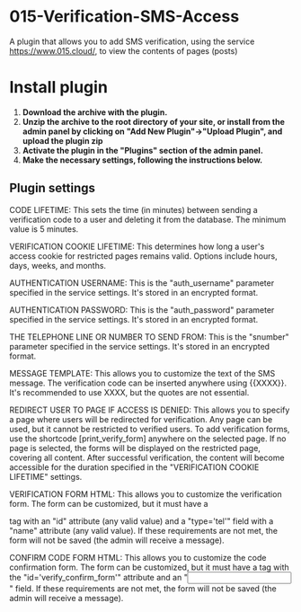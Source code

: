 # 015-Verification-SMS-Access
A plugin that allows you to add SMS verification, using the service https://www.015.cloud/, to view the contents of pages (posts)

# Install plugin
1. **Download the archive with the plugin.**
2. **Unzip the archive to the root directory of your site, or install from the admin panel by clicking on "Add New Plugin"->"Upload Plugin", and upload the plugin zip**
3. **Activate the plugin in the "Plugins" section of the admin panel.**
4. **Make the necessary settings, following the instructions below.**

## Plugin settings
CODE LIFETIME: This sets the time (in minutes) between sending a verification code to a user and deleting it from the database. The minimum value is 5 minutes.

VERIFICATION COOKIE LIFETIME: This determines how long a user's access cookie for restricted pages remains valid. Options include hours, days, weeks, and months.

AUTHENTICATION USERNAME: This is the "auth_username" parameter specified in the service settings. It's stored in an encrypted format.

AUTHENTICATION PASSWORD: This is the "auth_password" parameter specified in the service settings. It's stored in an encrypted format.

THE TELEPHONE LINE OR NUMBER TO SEND FROM: This is the "snumber" parameter specified in the service settings. It's stored in an encrypted format.

MESSAGE TEMPLATE: This allows you to customize the text of the SMS message. The verification code can be inserted anywhere using {{XXXX}}. It's recommended to use XXXX, but the quotes are not essential.

REDIRECT USER TO PAGE IF ACCESS IS DENIED: This allows you to specify a page where users will be redirected for verification. Any page can be used, but it cannot be restricted to verified users. To add verification forms, use the shortcode [print_verify_form] anywhere on the selected page. If no page is selected, the forms will be displayed on the restricted page, covering all content. After successful verification, the content will become accessible for the duration specified in the "VERIFICATION COOKIE LIFETIME" settings.

VERIFICATION FORM HTML: This allows you to customize the verification form. The form can be customized, but it must have a <form> tag with an "id" attribute (any valid value) and a "type='tel'" field with a "name" attribute (any valid value). If these requirements are not met, the form will not be saved (the admin will receive a message).

CONFIRM CODE FORM HTML: This allows you to customize the code confirmation form. The form can be customized, but it must have a <form> tag with the "id='verify_confirm_form'" attribute and an "<input type='text' name='confirm_code'>" field. If these requirements are not met, the form will not be saved (the admin will receive a message).